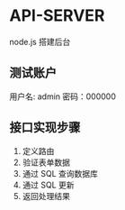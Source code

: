 <!--
 * @Descripttion: 
 * @Date: 2022-07-14 10:54:19
 * @LastEditTime: 2022-07-15 10:37:25
-->
# API-SERVER
node.js 搭建后台

## 测试账户
用户名: admin
密码：000000

## 接口实现步骤
1. 定义路由
2. 验证表单数据
3. 通过 SQL 查询数据库
4. 通过 SQL 更新
5. 返回处理结果
